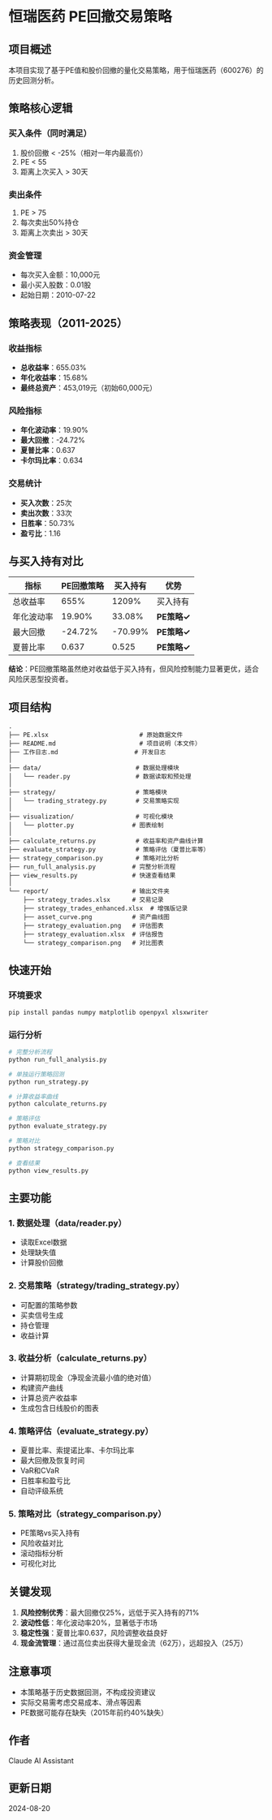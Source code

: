 # 恒瑞医药 PE回撤交易策略

## 项目概述
本项目实现了基于PE值和股价回撤的量化交易策略，用于恒瑞医药（600276）的历史回测分析。

## 策略核心逻辑

### 买入条件（同时满足）
1. 股价回撤 < -25%（相对一年内最高价）
2. PE < 55
3. 距离上次买入 > 30天

### 卖出条件
1. PE > 75
2. 每次卖出50%持仓
3. 距离上次卖出 > 30天

### 资金管理
- 每次买入金额：10,000元
- 最小买入股数：0.01股
- 起始日期：2010-07-22

## 策略表现（2011-2025）

### 收益指标
- **总收益率**：655.03%
- **年化收益率**：15.68%
- **最终总资产**：453,019元（初始60,000元）

### 风险指标
- **年化波动率**：19.90%
- **最大回撤**：-24.72%
- **夏普比率**：0.637
- **卡尔玛比率**：0.634

### 交易统计
- **买入次数**：25次
- **卖出次数**：33次
- **日胜率**：50.73%
- **盈亏比**：1.16

## 与买入持有对比

| 指标 | PE回撤策略 | 买入持有 | 优势 |
|------|-----------|---------|------|
| 总收益率 | 655% | 1209% | 买入持有 |
| 年化波动率 | 19.90% | 33.08% | **PE策略✓** |
| 最大回撤 | -24.72% | -70.99% | **PE策略✓** |
| 夏普比率 | 0.637 | 0.525 | **PE策略✓** |

**结论**：PE回撤策略虽然绝对收益低于买入持有，但风险控制能力显著更优，适合风险厌恶型投资者。

## 项目结构

```
.
├── PE.xlsx                         # 原始数据文件
├── README.md                       # 项目说明（本文件）
├── 工作日志.md                     # 开发日志
│
├── data/                          # 数据处理模块
│   └── reader.py                  # 数据读取和预处理
│
├── strategy/                      # 策略模块
│   └── trading_strategy.py        # 交易策略实现
│
├── visualization/                 # 可视化模块
│   └── plotter.py                # 图表绘制
│
├── calculate_returns.py           # 收益率和资产曲线计算
├── evaluate_strategy.py           # 策略评估（夏普比率等）
├── strategy_comparison.py         # 策略对比分析
├── run_full_analysis.py          # 完整分析流程
├── view_results.py               # 快速查看结果
│
└── report/                       # 输出文件夹
    ├── strategy_trades.xlsx      # 交易记录
    ├── strategy_trades_enhanced.xlsx  # 增强版记录
    ├── asset_curve.png           # 资产曲线图
    ├── strategy_evaluation.png   # 评估图表
    ├── strategy_evaluation.xlsx  # 评估报告
    └── strategy_comparison.png   # 对比图表
```

## 快速开始

### 环境要求
```bash
pip install pandas numpy matplotlib openpyxl xlsxwriter
```

### 运行分析
```bash
# 完整分析流程
python run_full_analysis.py

# 单独运行策略回测
python run_strategy.py

# 计算收益率曲线
python calculate_returns.py

# 策略评估
python evaluate_strategy.py

# 策略对比
python strategy_comparison.py

# 查看结果
python view_results.py
```

## 主要功能

### 1. 数据处理（data/reader.py）
- 读取Excel数据
- 处理缺失值
- 计算股价回撤

### 2. 交易策略（strategy/trading_strategy.py）
- 可配置的策略参数
- 买卖信号生成
- 持仓管理
- 收益计算

### 3. 收益分析（calculate_returns.py）
- 计算期初现金（净现金流最小值的绝对值）
- 构建资产曲线
- 计算总资产收益率
- 生成包含日线股价的图表

### 4. 策略评估（evaluate_strategy.py）
- 夏普比率、索提诺比率、卡尔玛比率
- 最大回撤及恢复时间
- VaR和CVaR
- 日胜率和盈亏比
- 自动评级系统

### 5. 策略对比（strategy_comparison.py）
- PE策略vs买入持有
- 风险收益对比
- 滚动指标分析
- 可视化对比

## 关键发现

1. **风险控制优秀**：最大回撤仅25%，远低于买入持有的71%
2. **波动性低**：年化波动率20%，显著低于市场
3. **稳定性强**：夏普比率0.637，风险调整收益良好
4. **现金流管理**：通过高位卖出获得大量现金流（62万），远超投入（25万）

## 注意事项

- 本策略基于历史数据回测，不构成投资建议
- 实际交易需考虑交易成本、滑点等因素
- PE数据可能存在缺失（2015年前约40%缺失）

## 作者
Claude AI Assistant

## 更新日期
2024-08-20